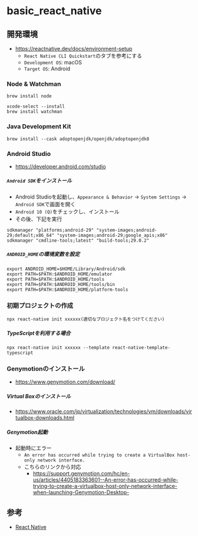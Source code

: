# basic_react_native

## 開発環境
- https://reactnative.dev/docs/environment-setup
  - `React Native CLI Quickstart`のタブを参考にする
  - `Development OS`: macOS
  - `Target OS`: Android

### Node & Watchman
```
brew install node

xcode-select --install
brew install watchman
```

### Java Development Kit
```
brew install --cask adoptopenjdk/openjdk/adoptopenjdk8
```

### Android Studio
- https://developer.android.com/studio

##### `Android SDK`をインストール
- Android Studioを起動し、`Appearance & Behavior` → `System Settings` → `Android SDK`で画面を開く
- `Android 10 (Q)`をチェックし、インストール
- その後、下記を実行

```
sdkmanager "platforms;android-29" "system-images;android-29;default;x86_64" "system-images;android-29;google_apis;x86"
sdkmanager "cmdline-tools;latest" "build-tools;29.0.2"
```

##### `ANDROID_HOME`の環境変数を設定
```
export ANDROID_HOME=$HOME/Library/Android/sdk
export PATH=$PATH:$ANDROID_HOME/emulator
export PATH=$PATH:$ANDROID_HOME/tools
export PATH=$PATH:$ANDROID_HOME/tools/bin
export PATH=$PATH:$ANDROID_HOME/platform-tools
```

### 初期プロジェクトの作成
```
npx react-native init xxxxxx(適切なプロジェクト名をつけてください)
```

##### TypeScriptを利用する場合
```
npx react-native init xxxxxx --template react-native-template-typescript
```

### Genymotionのインストール
- https://www.genymotion.com/download/

##### Virtual Boxのインストール
- https://www.oracle.com/jp/virtualization/technologies/vm/downloads/virtualbox-downloads.html

##### Genymotion起動

- 起動時にエラー
  - `An error has occurred while trying to create a VirtualBox host-only network interface.`
  - こちらのリンクから対応
    - https://support.genymotion.com/hc/en-us/articles/4405183363601--An-error-has-occurred-while-trying-to-create-a-virtualbox-host-only-network-interface-when-launching-Genymotion-Desktop-

## 参考
- [React Native](https://reactnative.dev/)
